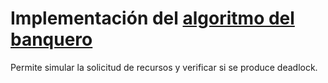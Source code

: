 # Implementación del [algoritmo del banquero](http://en.wikipedia.org/wiki/Banker%27s_algorithm)

Permite simular la solicitud de recursos y verificar si se produce deadlock.

